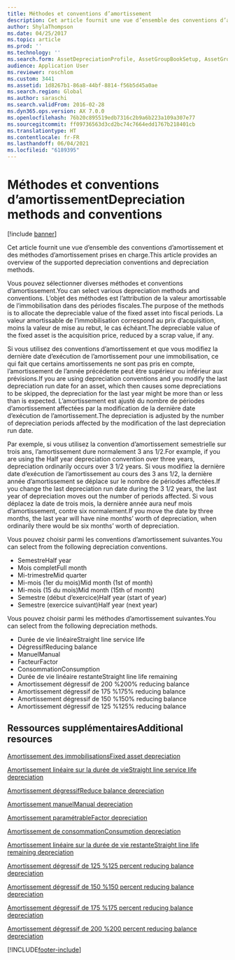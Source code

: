 ```yaml
---
title: Méthodes et conventions d’amortissement
description: Cet article fournit une vue d’ensemble des conventions d’amortissement et des méthodes d’amortissement prises en charge par Microsoft Dynamics 365 Finance.
author: ShylaThompson
ms.date: 04/25/2017
ms.topic: article
ms.prod: ''
ms.technology: ''
ms.search.form: AssetDepreciationProfile, AssetGroupBookSetup, AssetGroupDepBookSetup
audience: Application User
ms.reviewer: roschlom
ms.custom: 3441
ms.assetid: 1d8267b1-86a8-44bf-8814-f56b5d45a0ae
ms.search.region: Global
ms.author: saraschi
ms.search.validFrom: 2016-02-28
ms.dyn365.ops.version: AX 7.0.0
ms.openlocfilehash: 76b20c895519edb7316c2b9a6b223a109a307e77
ms.sourcegitcommit: ff09736563d3cd2bc74c7664edd1767b218401cb
ms.translationtype: HT
ms.contentlocale: fr-FR
ms.lasthandoff: 06/04/2021
ms.locfileid: "6189395"
---
```

# <a name="depreciation-methods-and-conventions"></a><span data-ttu-id="0f62f-103">Méthodes et conventions d’amortissement</span><span class="sxs-lookup"><span data-stu-id="0f62f-103">Depreciation methods and conventions</span></span>

[!include [banner](../includes/banner.md)]

<span data-ttu-id="0f62f-104">Cet article fournit une vue d’ensemble des conventions d’amortissement et des méthodes d’amortissement prises en charge.</span><span class="sxs-lookup"><span data-stu-id="0f62f-104">This article provides an overview of the supported depreciation conventions and depreciation methods.</span></span>

<span data-ttu-id="0f62f-105">Vous pouvez sélectionner diverses méthodes et conventions d’amortissement.</span><span class="sxs-lookup"><span data-stu-id="0f62f-105">You can select various depreciation methods and conventions.</span></span> <span data-ttu-id="0f62f-106">L’objet des méthodes est l’attribution de la valeur amortissable de l’immobilisation dans des périodes fiscales.</span><span class="sxs-lookup"><span data-stu-id="0f62f-106">The purpose of the methods is to allocate the depreciable value of the fixed asset into fiscal periods.</span></span> <span data-ttu-id="0f62f-107">La valeur amortissable de l’immobilisation correspond au prix d’acquisition, moins la valeur de mise au rebut, le cas échéant.</span><span class="sxs-lookup"><span data-stu-id="0f62f-107">The depreciable value of the fixed asset is the acquisition price, reduced by a scrap value, if any.</span></span> 

<span data-ttu-id="0f62f-108">Si vous utilisez des conventions d’amortissement et que vous modifiez la dernière date d’exécution de l’amortissement pour une immobilisation, ce qui fait que certains amortissements ne sont pas pris en compte, l’amortissement de l’année précédente peut être supérieur ou inférieur aux prévisions.</span><span class="sxs-lookup"><span data-stu-id="0f62f-108">If you are using depreciation conventions and you modify the last depreciation run date for an asset, which then causes some depreciations to be skipped, the depreciation for the last year might be more than or less than is expected.</span></span> <span data-ttu-id="0f62f-109">L’amortissement est ajusté du nombre de périodes d’amortissement affectées par la modification de la dernière date d’exécution de l’amortissement.</span><span class="sxs-lookup"><span data-stu-id="0f62f-109">The depreciation is adjusted by the number of depreciation periods affected by the modification of the last depreciation run date.</span></span>

<span data-ttu-id="0f62f-110">Par exemple, si vous utilisez la convention d’amortissement semestrielle sur trois ans, l’amortissement dure normalement 3 ans 1/2.</span><span class="sxs-lookup"><span data-stu-id="0f62f-110">For example, if you are using the Half year depreciation convention over three years, depreciation ordinarily occurs over 3 1/2 years.</span></span> <span data-ttu-id="0f62f-111">Si vous modifiez la dernière date d’exécution de l’amortissement au cours des 3 ans 1/2, la dernière année d’amortissement se déplace sur le nombre de périodes affectées.</span><span class="sxs-lookup"><span data-stu-id="0f62f-111">If you change the last depreciation run date during the 3 1/2 years, the last year of depreciation moves out the number of periods affected.</span></span> <span data-ttu-id="0f62f-112">Si vous déplacez la date de trois mois, la dernière année aura neuf mois d’amortissement, contre six normalement.</span><span class="sxs-lookup"><span data-stu-id="0f62f-112">If you move the date by three months, the last year will have nine months’ worth of depreciation, when ordinarily there would be six months’ worth of depreciation.</span></span>

<span data-ttu-id="0f62f-113">Vous pouvez choisir parmi les conventions d’amortissement suivantes.</span><span class="sxs-lookup"><span data-stu-id="0f62f-113">You can select from the following depreciation conventions.</span></span>


-   <span data-ttu-id="0f62f-114">Semestre</span><span class="sxs-lookup"><span data-stu-id="0f62f-114">Half year</span></span>
-   <span data-ttu-id="0f62f-115">Mois complet</span><span class="sxs-lookup"><span data-stu-id="0f62f-115">Full month</span></span>
-   <span data-ttu-id="0f62f-116">Mi-trimestre</span><span class="sxs-lookup"><span data-stu-id="0f62f-116">Mid quarter</span></span>
-   <span data-ttu-id="0f62f-117">Mi-mois (1er du mois)</span><span class="sxs-lookup"><span data-stu-id="0f62f-117">Mid month (1st of month)</span></span>
-   <span data-ttu-id="0f62f-118">Mi-mois (15 du mois)</span><span class="sxs-lookup"><span data-stu-id="0f62f-118">Mid month (15th of month)</span></span>
-   <span data-ttu-id="0f62f-119">Semestre (début d’exercice)</span><span class="sxs-lookup"><span data-stu-id="0f62f-119">Half year (start of year)</span></span>
-   <span data-ttu-id="0f62f-120">Semestre (exercice suivant)</span><span class="sxs-lookup"><span data-stu-id="0f62f-120">Half year (next year)</span></span>

<span data-ttu-id="0f62f-121">Vous pouvez choisir parmi les méthodes d’amortissement suivantes.</span><span class="sxs-lookup"><span data-stu-id="0f62f-121">You can select from the following depreciation methods.</span></span>
-   <span data-ttu-id="0f62f-122">Durée de vie linéaire</span><span class="sxs-lookup"><span data-stu-id="0f62f-122">Straight line service life</span></span>
-   <span data-ttu-id="0f62f-123">Dégressif</span><span class="sxs-lookup"><span data-stu-id="0f62f-123">Reducing balance</span></span>
-   <span data-ttu-id="0f62f-124">Manuel</span><span class="sxs-lookup"><span data-stu-id="0f62f-124">Manual</span></span>
-   <span data-ttu-id="0f62f-125">Facteur</span><span class="sxs-lookup"><span data-stu-id="0f62f-125">Factor</span></span>
-   <span data-ttu-id="0f62f-126">Consommation</span><span class="sxs-lookup"><span data-stu-id="0f62f-126">Consumption</span></span>
-   <span data-ttu-id="0f62f-127">Durée de vie linéaire restante</span><span class="sxs-lookup"><span data-stu-id="0f62f-127">Straight line life remaining</span></span>
-   <span data-ttu-id="0f62f-128">Amortissement dégressif de 200 %</span><span class="sxs-lookup"><span data-stu-id="0f62f-128">200% reducing balance</span></span>
-   <span data-ttu-id="0f62f-129">Amortissement dégressif de 175 %</span><span class="sxs-lookup"><span data-stu-id="0f62f-129">175% reducing balance</span></span>
-   <span data-ttu-id="0f62f-130">Amortissement dégressif de 150 %</span><span class="sxs-lookup"><span data-stu-id="0f62f-130">150% reducing balance</span></span>
-   <span data-ttu-id="0f62f-131">Amortissement dégressif de 125 %</span><span class="sxs-lookup"><span data-stu-id="0f62f-131">125% reducing balance</span></span>





## <a name="additional-resources"></a><span data-ttu-id="0f62f-132">Ressources supplémentaires</span><span class="sxs-lookup"><span data-stu-id="0f62f-132">Additional resources</span></span>

[<span data-ttu-id="0f62f-133">Amortissement des immobilisations</span><span class="sxs-lookup"><span data-stu-id="0f62f-133">Fixed asset depreciation</span></span>](fixed-asset-depreciation.md)

[<span data-ttu-id="0f62f-134">Amortissement linéaire sur la durée de vie</span><span class="sxs-lookup"><span data-stu-id="0f62f-134">Straight line service life depreciation</span></span>](Straight-line-service-life-depreciation.md)

[<span data-ttu-id="0f62f-135">Amortissement dégressif</span><span class="sxs-lookup"><span data-stu-id="0f62f-135">Reduce balance depreciation</span></span>](reduce-balance-depreciation.md)

[<span data-ttu-id="0f62f-136">Amortissement manuel</span><span class="sxs-lookup"><span data-stu-id="0f62f-136">Manual depreciation</span></span>](manual-depreciation.md)

[<span data-ttu-id="0f62f-137">Amortissement paramétrable</span><span class="sxs-lookup"><span data-stu-id="0f62f-137">Factor depreciation</span></span>](factor-depreciation.md)

[<span data-ttu-id="0f62f-138">Amortissement de consommation</span><span class="sxs-lookup"><span data-stu-id="0f62f-138">Consumption depreciation</span></span>](consumption-depreciation.md)

[<span data-ttu-id="0f62f-139">Amortissement linéaire sur la durée de vie restante</span><span class="sxs-lookup"><span data-stu-id="0f62f-139">Straight line life remaining depreciation</span></span>](straight-line-life-remaining-depreciation.md)

[<span data-ttu-id="0f62f-140">Amortissement dégressif de 125 %</span><span class="sxs-lookup"><span data-stu-id="0f62f-140">125 percent reducing balance depreciation</span></span>](125-percent-reducing-balance-depreciation.md)

[<span data-ttu-id="0f62f-141">Amortissement dégressif de 150 %</span><span class="sxs-lookup"><span data-stu-id="0f62f-141">150 percent reducing balance depreciation</span></span>](150-percent-reducing-balance-depreciation.md)

[<span data-ttu-id="0f62f-142">Amortissement dégressif de 175 %</span><span class="sxs-lookup"><span data-stu-id="0f62f-142">175 percent reducing balance depreciation</span></span>](175-percent-reducing-balance-depreciation.md)

[<span data-ttu-id="0f62f-143">Amortissement dégressif de 200 %</span><span class="sxs-lookup"><span data-stu-id="0f62f-143">200 percent reducing balance depreciation</span></span>](200-percent-reducing-balance-depreciation.md)





[!INCLUDE[footer-include](../../includes/footer-banner.md)]